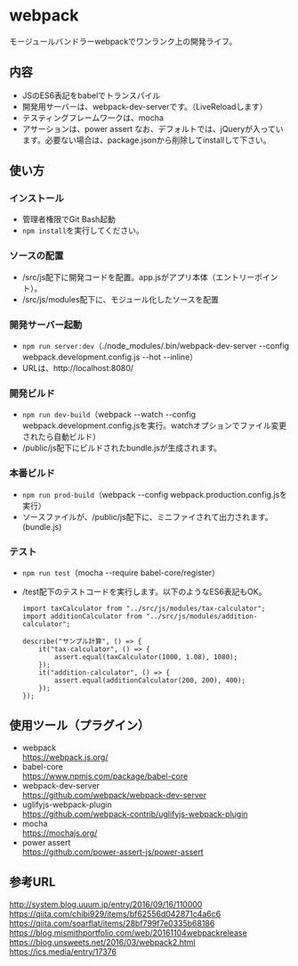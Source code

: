 # webpack
モージュールバンドラーwebpackでワンランク上の開発ライフ。

## 内容
* JSのES6表記をbabelでトランスパイル
* 開発用サーバーは、webpack-dev-serverです。（LiveReloadします）
* テスティングフレームワークは、mocha
* アサーションは、power assert
なお、デフォルトでは、jQueryが入っています。必要ない場合は、package.jsonから削除してinstallして下さい。

## 使い方
### インストール
* 管理者権限でGit Bash起動
* ```npm install```を実行してください。

### ソースの配置
* /src/js配下に開発コードを配置。app.jsがアプリ本体（エントリーポイント）。
* /src/js/modules配下に、モジュール化したソースを配置

### 開発サーバー起動
* ```npm run server:dev```（./node_modules/.bin/webpack-dev-server --config webpack.development.config.js --hot --inline）
* URLは、http://localhost:8080/

### 開発ビルド
* ```npm run dev-build```（webpack --watch --config webpack.development.config.jsを実行。watchオプションでファイル変更されたら自動ビルド）
* /public/js配下にビルドされたbundle.jsが生成されます。

### 本番ビルド
* ```npm run prod-build```（webpack --config webpack.production.config.jsを実行）
* ソースファイルが、/public/js配下に、ミニファイされて出力されます。(bundle.js)

### テスト
* ```npm run test```（mocha --require babel-core/register）
* /test配下のテストコードを実行します。以下のようなES6表記もOK。

    ```import assert from "assert";
    import taxCalculator from "../src/js/modules/tax-calculator";
    import additionCalculator from "../src/js/modules/addition-calculator";

    describe("サンプル計算", () => {
        it("tax-calculator", () => {
            assert.equal(taxCalculator(1000, 1.08), 1080);
        });
        it("addition-calculator", () => {
            assert.equal(additionCalculator(200, 200), 400);
        });
    });

## 使用ツール（プラグイン）
* webpack  
https://webpack.js.org/
* babel-core  
https://www.npmjs.com/package/babel-core
* webpack-dev-server  
https://github.com/webpack/webpack-dev-server
* uglifyjs-webpack-plugin  
https://github.com/webpack-contrib/uglifyjs-webpack-plugin
* mocha  
https://mochajs.org/
* power assert  
https://github.com/power-assert-js/power-assert

## 参考URL
http://system.blog.uuum.jp/entry/2016/09/16/110000  
https://qiita.com/chibi929/items/bf62556d042871c4a6c6  
https://qiita.com/soarflat/items/28bf799f7e0335b68186  
https://blog.mismithportfolio.com/web/20161104webpackrelease  
https://blog.unsweets.net/2016/03/webpack2.html  
https://ics.media/entry/17376  

